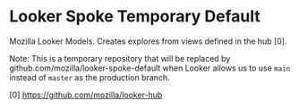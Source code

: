 # Looker Spoke Temporary Default
Mozilla Looker Models. Creates explores from views defined in the hub [0].

Note: This is a temporary repository that will be replaced by github.com/mozilla/looker-spoke-default
when Looker allows us to use `main` instead of `master` as the production branch.

[0] https://github.com/mozilla/looker-hub
